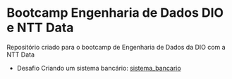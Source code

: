 # Bootcamp Engenharia de Dados DIO e NTT Data
Repositório criado para o bootcamp de Engenharia de Dados da DIO com a NTT Data

- Desafio Criando um sistema bancário: [sistema_bancario](https://github.com/laismeuchi/bootcamp-dio-eng-dados/blob/main/sistema_bancario.py)

